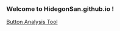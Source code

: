### Welcome to HidegonSan.github.io !

[Button Analysis Tool](https://hidegonsan.github.io/button/)
